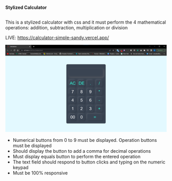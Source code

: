 <strong>Stylized Calculator</strong>

##

This is a stylized calculator with css and it must perform the 4 mathematical operations: addition, subtraction, multiplication or division

LIVE: https://calculator-simple-sandy.vercel.app/

![Image Generation App](https://github.com/Amadeo-Frontend/calculator/blob/main/src/images/calculadora.png)

- Numerical buttons from 0 to 9 must be displayed. Operation buttons must be displayed
- Should display the button to add a comma for decimal operations
- Must display equals button to perform the entered operation
- The text field should respond to button clicks and typing on the numeric keypad
- Must be 100% responsive

##

